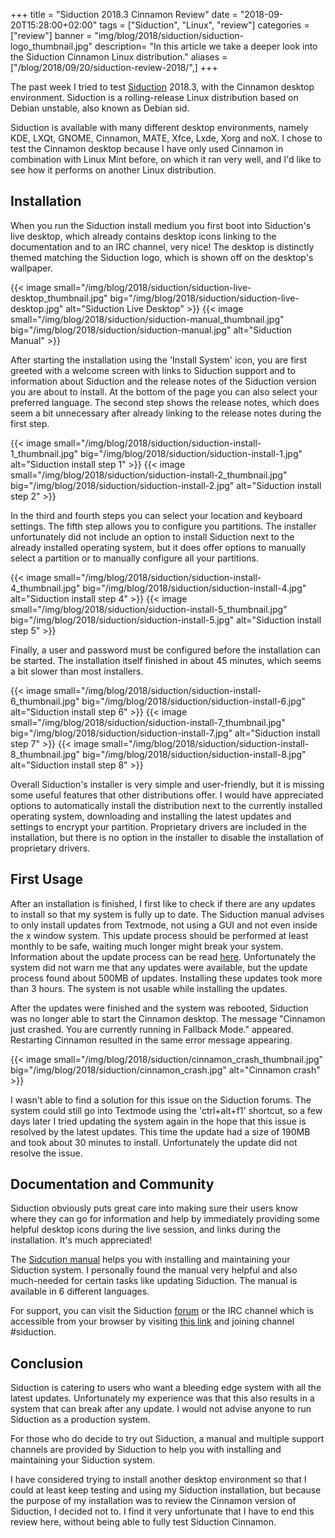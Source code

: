 +++
title = "Siduction 2018.3 Cinnamon Review"
date = "2018-09-20T15:28:00+02:00"
tags = ["Siduction", "Linux", "review"]
categories = ["review"]
banner = "img/blog/2018/siduction/siduction-logo_thumbnail.jpg" 
description= "In this article we take a deeper look into the Siduction Cinnamon Linux distribution."
aliases = ["/blog/2018/09/20/siduction-review-2018/",]
+++

The past week I tried to test [Siduction](https://news.siduction.org/) 2018.3, with the Cinnamon desktop environment. Siduction is a rolling-release Linux distribution based on Debian unstable, also known as Debian sid. 

Siduction is available with many different desktop environments, namely KDE, LXQt, GNOME, Cinnamon, MATE, Xfce, Lxde, Xorg and noX. I chose to test the Cinnamon desktop because I have only used Cinnamon in combination with Linux Mint before, on which it ran very well, and I'd like to see how it performs on another Linux distribution. 

<!--more-->
## Installation

When you run the Siduction install medium you first boot into Siduction's live desktop, which already contains desktop icons linking to the documentation and to an IRC channel, very nice! The desktop is distinctly themed matching the Siduction logo, which is shown off on the desktop's wallpaper.

{{< image small="/img/blog/2018/siduction/siduction-live-desktop_thumbnail.jpg" big="/img/blog/2018/siduction/siduction-live-desktop.jpg" alt="Siduction Live Desktop" >}}
{{< image small="/img/blog/2018/siduction/siduction-manual_thumbnail.jpg" big="/img/blog/2018/siduction/siduction-manual.jpg" alt="Siduction Manual" >}}

After starting the installation using the 'Install System' icon, you are first greeted with a welcome screen with links to Siduction support and to information about Siduction and the release notes of the Siduction version you are about to install. At the bottom of the page you can also select your preferred language. The second step shows the release notes, which does seem a bit unnecessary after already linking to the release notes during the first step. 

{{< image small="/img/blog/2018/siduction/siduction-install-1_thumbnail.jpg" big="/img/blog/2018/siduction/siduction-install-1.jpg" alt="Siduction install step 1" >}}
{{< image small="/img/blog/2018/siduction/siduction-install-2_thumbnail.jpg" big="/img/blog/2018/siduction/siduction-install-2.jpg" alt="Siduction install step 2" >}}

In the third and fourth steps you can select your location and keyboard settings. The fifth step allows you to configure you partitions. The installer unfortunately did not include an option to install Siduction next to the already installed operating system, but it does offer options to manually select a partition or to manually configure all your partitions. 

{{< image small="/img/blog/2018/siduction/siduction-install-4_thumbnail.jpg" big="/img/blog/2018/siduction/siduction-install-4.jpg" alt="Siduction install step 4" >}}
{{< image small="/img/blog/2018/siduction/siduction-install-5_thumbnail.jpg" big="/img/blog/2018/siduction/siduction-install-5.jpg" alt="Siduction install step 5" >}}

Finally, a user and password must be configured before the installation can be started. The installation itself finished in about 45 minutes, which seems a bit slower than most installers. 

{{< image small="/img/blog/2018/siduction/siduction-install-6_thumbnail.jpg" big="/img/blog/2018/siduction/siduction-install-6.jpg" alt="Siduction install step 6" >}}
{{< image small="/img/blog/2018/siduction/siduction-install-7_thumbnail.jpg" big="/img/blog/2018/siduction/siduction-install-7.jpg" alt="Siduction install step 7" >}}
{{< image small="/img/blog/2018/siduction/siduction-install-8_thumbnail.jpg" big="/img/blog/2018/siduction/siduction-install-8.jpg" alt="Siduction install step 8" >}}

Overall Siduction's installer is very simple and user-friendly, but it is missing some useful features that other distributions offer. I would have appreciated options to automatically install the distribution next to the currently installed operating system, downloading and installing the latest updates and settings to encrypt your partition. Proprietary drivers are included in the installation, but there is no option in the installer to disable the installation of proprietary drivers. 

## First Usage

After an installation is finished, I first like to check if there are any updates to install so that my system is fully up to date. The Siduction manual advises to only install updates from Textmode, not using a GUI and not even inside the x window system. This update process should be performed at least monthly to be safe, waiting much longer might break your system. Information about the update process can be read [here](https://manual.siduction.org/sys-admin-apt#apt-upgrade). Unfortunately the system did not warn me that any updates were available, but the update process found about 500MB of updates. Installing these updates took more than 3 hours. The system is not usable while installing the updates.

After the updates were finished and the system was rebooted, Siduction was no longer able to start the Cinnamon desktop. The message "Cinnamon just crashed. You are currently running in Fallback Mode." appeared. Restarting Cinnamon resulted in the same error message appearing. 

{{< image small="/img/blog/2018/siduction/cinnamon_crash_thumbnail.jpg" big="/img/blog/2018/siduction/cinnamon_crash.jpg" alt="Cinnamon crash" >}}

I wasn't able to find a solution for this issue on the Siduction forums. The system could still go into Textmode using the 'ctrl+alt+f1' shortcut, so a few days later I tried updating the system again in the hope that this issue is resolved by the latest updates. This time the update had a size of 190MB and took about 30 minutes to install. Unfortunately the update did not resolve the issue. 

## Documentation and Community

Siduction obviously puts great care into making sure their users know where they can go for information and help by immediately providing some helpful desktop icons during the live session, and links during the installation. It's much appreciated!

The [Sidcution manual](https://manual.siduction.org/welcome) helps you with installing and maintaining your Siduction system. I personally found the manual very helpful and also much-needed for certain tasks like updating Siduction. The manual is available in 6 different languages.

For support, you can visit the Siduction [forum](https://forum.siduction.org/index.php) or the IRC channel which is accessible from your browser by visiting [this link](https://webchat.oftc.net/) and joining channel #siduction.

## Conclusion

Siduction is catering to users who want a bleeding edge system with all the latest updates. Unfortunately my experience was that this also results in a system that can break after any update. I would not advise anyone to run Siduction as a production system. 

For those who do decide to try out Siduction, a manual and multiple support channels are provided by Siduction to help you with installing and maintaining your Siduction system. 

I have considered trying to install another desktop environment so that I could at least keep testing and using my Siduction installation, but because the purpose of my installation was to review the Cinnamon version of Siduction, I decided not to. I find it very unfortunate that I have to end this review here, without being able to fully test Siduction Cinnamon.
